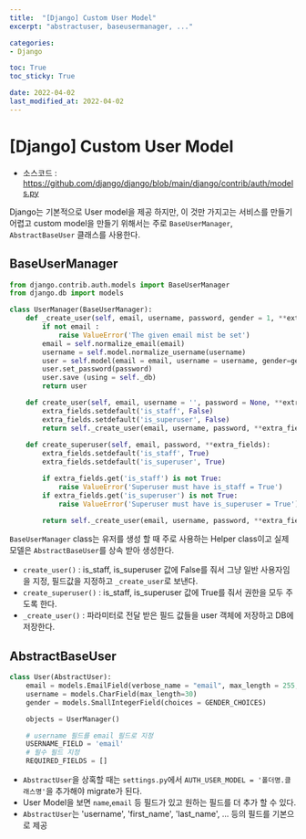 ```yaml
---
title:  "[Django] Custom User Model"
excerpt: "abstractuser, baseusermanager, ..."

categories:
- Django

toc: True
toc_sticky: True

date: 2022-04-02
last_modified_at: 2022-04-02
---
```


# [Django] Custom User Model

- 소스코드 : https://github.com/django/django/blob/main/django/contrib/auth/models.py

Django는 기본적으로 User model을 제공 하지만, 이 것만 가지고는 서비스를 만들기 어렵고 custom model을 만들기 위해서는 주로 `BaseUserManager`, `AbstractBaseUser` 클래스를 사용한다.

## BaseUserManager

```python
from django.contrib.auth.models import BaseUserManager
from django.db import models

class UserManager(BaseUserManager):
    def _create_user(self, email, username, password, gender = 1, **extra_fields):
        if not email :
            raise ValueError('The given email mist be set')
        email = self.normalize_email(email)
        username = self.model.normalize_username(username)
        user = self.model(email = email, username = username, gender=gender, **extra_fields)
        user.set_password(password)
        user.save (using = self._db)
        return user

    def create_user(self, email, username = '', password = None, **extra_fields):
        extra_fields.setdefault('is_staff', False)
        extra_fields.setdefault('is_superuser', False)
        return self._create_user(email, username, password, **extra_fields)
    
    def create_superuser(self, email, password, **extra_fields):
        extra_fields.setdefault('is_staff', True)
        extra_fields.setdefault('is_superuser', True)

        if extra_fields.get('is_staff') is not True:
            raise ValueError('Superuser must have is_staff = True')
        if extra_fields.get('is_superuser') is not True:
            raise ValueError('Superuser must have is_superuser = True')

        return self._create_user(email, username, password, **extra_fields)
```

`BaseUserManager` class는 유저를 생성 할 때 주로 사용하는 Helper class이고 실제 모델은 `AbstractBaseUser`를 상속 받아 생성한다.

- `create_user()` : is_staff, is_superuser 값에 False를 줘서 그냥 일반 사용자임을 지정, 필드값을 지정하고 `_create_user`로 보낸다.
- `create_superuser()` : is_staff, is_superuser 값에 True를 줘서 권한을 모두 주도록 한다.
- `_create_user()` : 파라미터로 전달 받은 필드 값들을 user 객체에 저장하고 DB에 저장한다.

## AbstractBaseUser

```python
class User(AbstractUser):
    email = models.EmailField(verbose_name = "email", max_length = 255, unique = True)
    username = models.CharField(max_length=30)
    gender = models.SmallIntegerField(choices = GENDER_CHOICES)

    objects = UserManager()

    # username 필드를 email 필드로 지정
    USERNAME_FIELD = 'email'
    # 필수 필드 지정
    REQUIRED_FIELDS = []
```

- `AbstractUser`을 상혹할 때는 `settings.py`에서 `AUTH_USER_MODEL = '폴더명.클래스명'`을 추가해야 migrate가 된다.
- User Model을 보면 `name`,`email` 등 필드가 있고 원하는 필드를 더 추가 할 수 있다.
- `AbstractUser`는 'username', 'first_name', 'last_name', ... 등의 필드를 기본으로 제공
